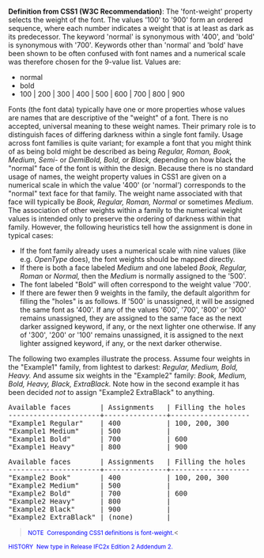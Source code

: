 ﻿**Definition
from CSS1 (W3C
Recommendation)**: The 'font-weight' property selects the weight of the font. The values '100' to '900' form an ordered sequence, where each number indicates a weight that is at least as dark as its predecessor. The keyword 'normal' is synonymous with '400', and 'bold' is synonymous with '700'. Keywords other than 'normal' and 'bold' have been shown to be often confused with font names and a numerical scale was therefore chosen for the 9-value list. Values are:

* normal 
* bold 
* 100 | 200 | 300 | 400 | 500 | 600 | 700 | 800 | 900


Fonts (the font data) typically have one or more properties whose
values are names that are descriptive of the "weight" of a font. There
is no accepted, universal meaning to these weight names. Their primary
role is to distinguish faces of differing darkness within a single
font family. Usage across font families is quite variant; for example
a font that you might think of as being bold might be described as
being _Regular, Roman, Book, Medium, Semi-_ or _DemiBold,
Bold,_ or _Black,_ depending on how black
the "normal" face
of the font is within the design. Because there is no standard usage
of names, the weight property values in CSS1 are given on a numerical
scale in which the value '400' (or 'normal') corresponds to the
"normal" text face for that family. The weight name associated with
that face will typically be _Book, Regular, Roman, Normal_
or
sometimes _Medium_.
The association of other weights within a family to the numerical weight values is intended only to preserve the ordering of darkness within that family. However, the following heuristics tell how the assignment is done in typical cases:

* If the font family already uses a numerical scale with nine values (like e.g. _OpenType_ does), the font weights should be mapped directly. 
* If there is both a face labeled _Medium_ and one labeled _Book, Regular, Roman_ or _Normal,_ then the _Medium_ is normally assigned to the '500'. 
* The font labeled "Bold" will often correspond to the weight value '700'. 
* If there are fewer then 9 weights in the family, the default algorithm for filling the "holes" is as follows. If '500' is unassigned, it will be assigned the same font as '400'. If any of the values '600', '700', '800' or '900' remains unassigned, they are assigned to the same face as the next darker assigned keyword, if any, or the next lighter one otherwise. If any of '300', '200' or '100' remains unassigned, it is assigned to the next lighter assigned keyword, if any, or the next darker otherwise. 

The following two examples illustrate the process. Assume four weights in the "Example1" family, from lightest to darkest: _Regular, Medium, Bold, Heavy._ And assume six weights in the "Example2" family: _Book, Medium, Bold, Heavy, Black,
ExtraBlack._ Note how in the second example it has been decided _not_ to assign "Example2 ExtraBlack" to anything.

<pre>Available faces       | Assignments   | Filling the holes<br>----------------------+---------------+-------------------<br>"Example1 Regular"    | 400           | 100, 200, 300<br>"Example1 Medium"     | 500           |<br>"Example1 Bold"       | 700           | 600<br>"Example1 Heavy"      | 800           | 900<br></pre><pre>Available faces       | Assignments   | Filling the holes<br>----------------------+---------------+-------------------<br>"Example2 Book"       | 400           | 100, 200, 300<br>"Example2 Medium"     | 500           |<br>"Example2 Bold"       | 700           | 600 <br>"Example2 Heavy"      | 800           |<br>"Example2 Black"      | 900           |<br>"Example2 ExtraBlack" | (none)        |<br></pre>  
> <small><font color="#0000ff">NOTE&nbsp;
Corresponding CSS1 definitions is font-weight.</font></small><

> <small>
  <font color="#0000ff">HISTORY&nbsp;
New type in
Release IFC2x
Edition 2 Addendum 2.</font>
  </small>